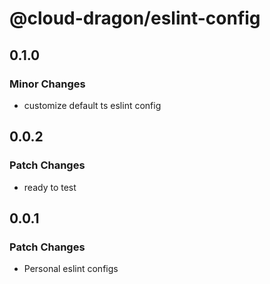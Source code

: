 # @cloud-dragon/eslint-config

## 0.1.0

### Minor Changes

- customize default ts eslint config

## 0.0.2

### Patch Changes

- ready to test

## 0.0.1

### Patch Changes

- Personal eslint configs
